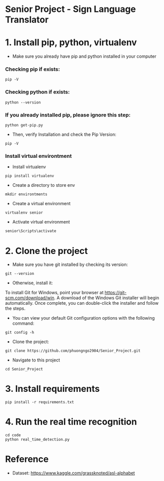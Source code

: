 # Senior Project - Sign Language Translator

# 1. Install pip, python, virtualenv
* Make sure you already have pip and python installed in your computer<br />

### Checking pip if exists:
```
pip -V
```
### Checking python  if exists:
```
python --version
```
### If you already installed pip, please ignore this step:
```
python get-pip.py
```
* Then, verify Installation and check the Pip Version:
```
pip -V
```
### Install virtual environtment
* Install virtualenv
```
pip install virtualenv
```
* Create a directory to store env
```
mkdir environtments
```
* Create a virtual environment
```
virtualenv senior
```
* Activate virtual environment
```
senior\Scripts\activate
```
# 2. Clone the project
* Make sure you have git installed by checking its version:
```
git --version 
```
* Otherwise, install it:

To install Git for Windows, point your browser at https://git-scm.com/download/win. A download of the Windows Git installer will begin automatically. Once complete, you can double-click the installer and follow the steps.<br />
* You can view your default Git configuration options with the following command:
```
git config -h
```
* Clone the project:
```
git clone https://github.com/phuongngo2904/Senior_Project.git
```
* Navigate to this project 
```
cd Senior_Project
```
# 3.  Install requirements
```
pip install -r requirements.txt
```
# 4. Run the real time recognition
```
cd code
python real_time_detection.py
```
# Reference 
* Dataset: https://www.kaggle.com/grassknoted/asl-alphabet
